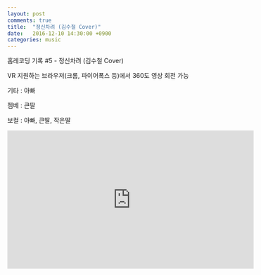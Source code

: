 ```yaml
---
layout: post
comments: true
title:  "정신차려 (김수철 Cover)"
date:   2016-12-10 14:30:00 +0900
categories: music
---
```

홈레코딩 기록 #5 - 정신차려 (김수철 Cover)

VR 지원하는 브라우저(크롬, 파이어폭스 등)에서 360도 영상 회전 가능

기타 : 아빠

젬베 : 큰딸

보컬 : 아빠, 큰딸, 작은딸

<iframe width="560" height="315" src="https://www.youtube-nocookie.com/embed/-LVvlI1TEqA" frameborder="0" allow="autoplay; encrypted-media" allowfullscreen></iframe>


